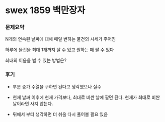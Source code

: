 # swex 1859 백만장자

### 문제요약

N개의 연속된 날짜에 대해 매일 변하는 물건의 시세가 주어짐

하루에 물건을 최대 1개까지 살 수 있고 원하는 때 팔 수 있다

최대의 이윤을 벌 수 있는 방법은?



### 후기

- 부분 증가 수열을 구하면 된다고 생각했으나 실수

- 현재 날짜 이후에 현재 가격보다, 최대로 비싼 날에 팔면 된다. 현재가 최대로 비싼 날이라면 사지 않는다.

- 뒤에서 부터 생각하면 더 쉬움 다시 풀어볼 필요 있음

  






